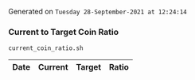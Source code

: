 Generated on `Tuesday 28-September-2021 at 12:24:14`

### Current to Target Coin Ratio
`current_coin_ratio.sh`

Date|Current|Target|Ratio
---|---|---|---
